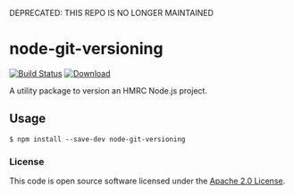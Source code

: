 DEPRECATED: THIS REPO IS NO LONGER MAINTAINED

# node-git-versioning

[![Build Status](https://travis-ci.org/hmrc/node-git-versioning.svg?branch=master)](https://travis-ci.org/hmrc/node-git-versioning) [ ![Download](https://api.bintray.com/packages/hmrc/releases/node-git-versioning/images/download.svg) ](https://bintray.com/hmrc/releases/node-git-versioning/_latestVersion)

A utility package to version an HMRC Node.js project.

## Usage

`$ npm install --save-dev node-git-versioning`

### License

This code is open source software licensed under the [Apache 2.0 License]("http://www.apache.org/licenses/LICENSE-2.0.html").
    

